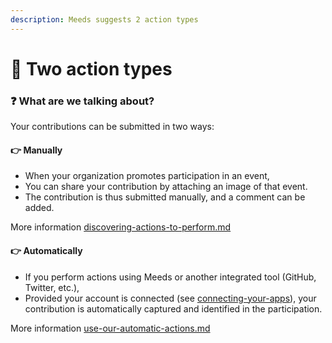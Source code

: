 ```yaml
---
description: Meeds suggests 2 action types
---
```


# 🧐 Two action types

### :question: What are we talking about? <a href="#de-quoi-parlons-nous" id="de-quoi-parlons-nous"></a>

Your contributions can be submitted in two ways:

#### 👉 **Manually**

* When your organization promotes participation in an event,
* You can share your contribution by attaching an image of that event.&#x20;
* The contribution is thus submitted manually, and a comment can be added.

More information [discovering-actions-to-perform.md](discovering-actions-to-perform.md "mention")

#### 👉 **Automatically**

* If you perform actions using Meeds or another integrated tool (GitHub, Twitter, etc.),&#x20;
* Provided your account is connected (see [connecting-your-apps](../connecting-your-apps/ "mention")),  your contribution is automatically captured and identified in the participation.

More information [use-our-automatic-actions.md](use-our-automatic-actions.md "mention")
